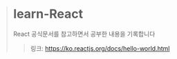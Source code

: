 > # learn-React
> React 공식문서를 참고하면서 공부한 내용을 기록합니다 
> >링크: <https://ko.reactjs.org/docs/hello-world.html>
